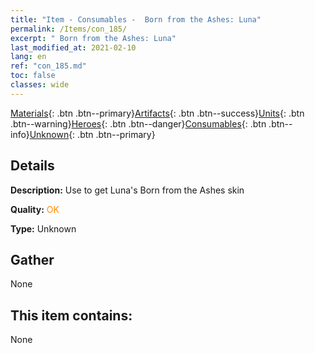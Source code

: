 ```yaml
---
title: "Item - Consumables -  Born from the Ashes: Luna"
permalink: /Items/con_185/
excerpt: " Born from the Ashes: Luna"
last_modified_at: 2021-02-10
lang: en
ref: "con_185.md"
toc: false
classes: wide
---
```

 [Materials](/Items/){: .btn .btn--primary}[Artifacts](/Items/Artifacts/){: .btn .btn--success}[Units](/Items/Units/){: .btn .btn--warning}[Heroes](/Items/Heroes/){: .btn .btn--danger}[Consumables](/Items/Consumables/){: .btn .btn--info}[Unknown](/Items/Unknown/){: .btn .btn--primary}

## Details
 **Description:** Use to get Luna's Born from the Ashes skin

 **Quality:** <span style="color: #FF8C00">OK</span>

 **Type:** Unknown

## Gather

  None

## This item contains:

  None

